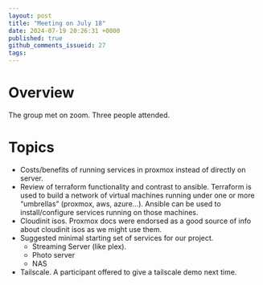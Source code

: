 ```yaml
---
layout: post
title: "Meeting on July 18"
date: 2024-07-19 20:26:31 +0000
published: true
github_comments_issueid: 27
tags:
---
```


# Overview
The group met on zoom. Three people attended.

# Topics
* Costs/benefits of running services in proxmox instead of directly on server.
* Review of terraform functionality and contrast to ansible. Terraform is used to build a network of virtual machines running under one or more “umbrellas” (proxmox, aws, azure…). Ansible can be used to install/configure services running on those machines.
* Cloudinit isos. Proxmox docs were endorsed as a good source of info about cloudinit isos as we might use them.
* Suggested minimal starting set of services for our project.
    * Streaming Server (like plex).
    * Photo server
    * NAS
* Tailscale. A participant offered to give a tailscale demo next time.
